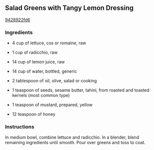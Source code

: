 ## Salad Greens with Tangy Lemon Dressing

[9428922fd6](http://www.food.com/recipe/salad-greens-with-tangy-lemon-dressing-63106)

### Ingredients

 - 4 cup of lettuce, cos or romaine, raw

 - 1 cup of radicchio, raw

 - 14 cup of lemon juice, raw

 - 14 cup of water, bottled, generic

 - 2 tablespoon of oil, olive, salad or cooking

 - 1 teaspoon of seeds, sesame butter, tahini, from roasted and toasted kernels (most common type)

 - 1 teaspoon of mustard, prepared, yellow

 - 12 teaspoon of honey

### Instructions

In medium bowl, combine lettuce and radicchio. In a blender, blend remaining ingredients until smooth. Pour over greens and toss to coat.